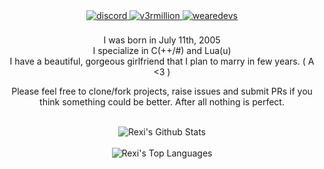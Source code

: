 <div align="center">
<a href="https://discord.gg/misako" target="_blank">
<img src=https://img.shields.io/badge/discord-%2300acee.svg?color=5964D5&style=for-the-badge&logo=nologoretard&logoColor=white alt=discord style="margin-bottom: 5px;" />
</a>
  
<a href="https://v3rmillion.net/member.php?action=profile&uid=569052" target="_blank">
<img src=https://img.shields.io/badge/v3rmillion-%2300acee.svg?color=DD3C3B&style=for-the-badge&logo=v3rmillion&logoColor=white alt=v3rmillion style="margin-bottom: 5px;" />
</a> 
  
<a href="https://wearedevs.net/profile/reputation?uid=59576" target="_blank">
<img src=https://img.shields.io/badge/wearedevs-%2300acee.svg?color=2F2F2F&style=for-the-badge&logo=wearedevs&logoColor=white alt=wearedevs style="margin-bottom: 5px;" />
</a>

<br />  
  
<br />
I was born in July 11th, 2005
  
<br />
I specialize in C(++/#) and Lua(u)

<br />
I have a beautiful, gorgeous girlfriend that I plan to marry in few years. ( A <3 )
<br />

Please feel free to clone/fork projects, raise issues and submit PRs if you think something could be better. After all nothing is perfect.<br />
<br />

<img align="center" src="https://github-readme-stats.vercel.app/api?username=rexirexii&include_all_commits=true&count_private=true&show_icons=true&line_height=30&title_color=CDB4DB&icon_color=CDB4DB&text_color=D3D3D3&bg_color=0A0A0A" alt="Rexi's Github Stats">
<br />
<br />
<img src="https://github-readme-stats.vercel.app/api/top-langs/?username=rexirexii&layout=compact&theme=dark&bg_color=0A0A0A" alt="Rexi's Top Languages"/>
<br />
</div>

